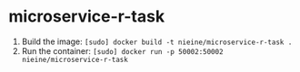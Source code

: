 # microservice-r-task

1. Build the image: ``[sudo] docker build -t nieine/microservice-r-task .``
1. Run the container: ``[sudo] docker run -p 50002:50002 nieine/microservice-r-task``
